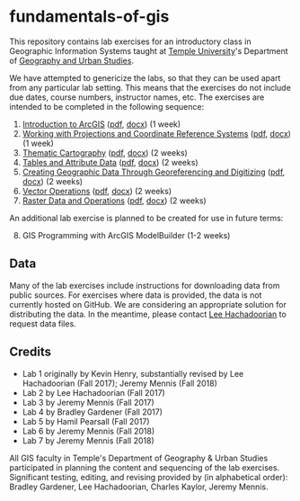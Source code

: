 # fundamentals-of-gis

This repository contains lab exercises for an introductory class in Geographic Information Systems taught at [Temple University](http://temple.edu/)'s Department of [Geography and Urban Studies](http://www.cla.temple.edu/gus/).

We have attempted to genericize the labs, so that they can be used apart from any particular lab setting. This means that the exercises do not include due dates, course numbers, instructor names, etc. The exercises are intended to be completed in the following sequence:

1. [Introduction to ArcGIS](Lab_01_Introduction_to_ArcGIS.md) ([pdf](Lab_01_Introduction_to_ArcGIS.pdf), [docx](Lab_01_Introduction_to_ArcGIS.docx)) (1 week)
2. [Working with Projections and Coordinate Reference Systems](Lab_02_Projections_and_CRS.md) ([pdf](Lab_02_Projections_and_CRS.pdf), [docx](Lab_02_Projections_and_CRS.docx)) (1 week)
3. [Thematic Cartography](Lab_03_Thematic_Mapping.md) ([pdf](Lab_03_Thematic_Mapping.pdf), [docx](Lab_03_Thematic_Mapping.docx)) (2 weeks)
4. [Tables and Attribute Data](Lab_04_Tables_and_Attribute_Data.md) ([pdf](Lab_04_Tables_and_Attribute_Data.pdf), [docx](Lab_04_Tables_and_Attribute_Data.docx)) (2 weeks)
5. [Creating Geographic Data Through Georeferencing and Digitizing](Lab_05_Creating_Geographic_Data.md) ([pdf](Lab_05_Creating_Geographic_Data.pdf), [docx](Lab_05_Creating_Geographic_Data.docx)) (2 weeks)
6. [Vector Operations](Lab_06_Vector_Operations.md) ([pdf](Lab_06_Vector_Operations.pdf), [docx](Lab_06_Vector_Operations.docx)) (2 weeks)
7. [Raster Data and Operations](Lab_07_Raster_Operations.md) ([pdf](Lab_07_Raster_Operations.pdf), [docx](Lab_07_Raster_Operations.docx)) (2 weeks)

An additional lab exercise is planned to be created for use in future terms:

8. GIS Programming with ArcGIS ModelBuilder (1-2 weeks)

## Data

Many of the lab exercises include instructions for downloading data from public sources. For exercises where data is provided, the data is not currently hosted on GitHub. We are considering an appropriate solution for distributing the data. In the meantime, please contact [Lee Hachadoorian](mailto:Lee.Hachadoorian@temple.edu) to request data files.

## Credits

* Lab 1 originally by Kevin Henry, substantially revised by Lee Hachadoorian (Fall 2017); Jeremy Mennis (Fall 2018)
* Lab 2 by Lee Hachadoorian (Fall 2017)
* Lab 3 by Jeremy Mennis (Fall 2017)
* Lab 4 by Bradley Gardener (Fall 2017)
* Lab 5 by Hamil Pearsall (Fall 2017)
* Lab 6 by Jeremy Mennis (Fall 2018)
* Lab 7 by Jeremy Mennis (Fall 2018)

All GIS faculty in Temple's Department of Geography & Urban Studies participated in planning the content and sequencing of the lab exercises. Significant testing, editing, and revising provided by (in alphabetical order): Bradley Gardener, Lee Hachadoorian, Charles Kaylor, Jeremy Mennis.
